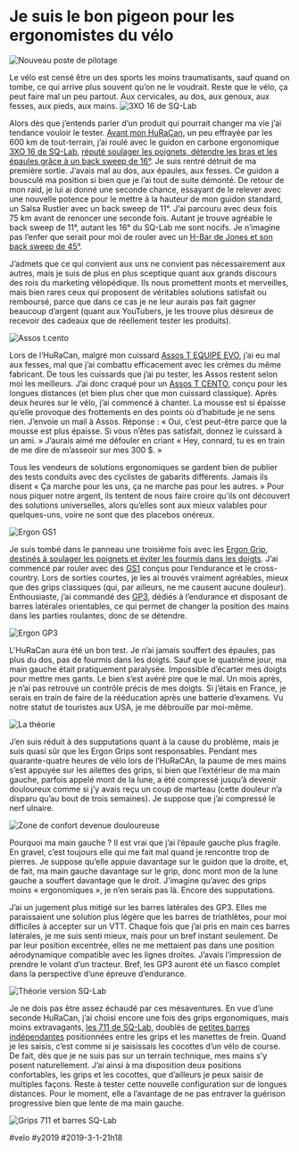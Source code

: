 # Je suis le bon pigeon pour les ergonomistes du vélo

![Nouveau poste de pilotage](_i/P1080722.webp)

Le vélo est censé être un des sports les moins traumatisants, sauf quand on tombe, ce qui arrive plus souvent qu’on ne le voudrait. Reste que le vélo, ça peut faire mal un peu partout. Aux cervicales, au dos, aux genoux, aux fesses, aux pieds, aux mains.
![3XO 16 de SQ-Lab](_i/sqlab1.webp)

Alors dès que j’entends parler d’un produit qui pourrait changer ma vie j’ai tendance vouloir le tester. [Avant mon HuRaCan](../2/satori-a-lake-lindsay.md), un peu effrayée par les 600 km de tout-terrain, j’ai roulé avec le guidon en carbone ergonomique [3XO 16 de SQ-Lab](https://sqlab-usa.com/products/3ox-16-degree-carbon-mtb-handlebar), [réputé soulager les poignets, détendre les bras et les épaules grâce à un back sweep de 16°](https://sqlab-usa.com/pages/sqlab-grip-series). Je suis rentré détruit de ma première sortie. J’avais mal au dos, aux épaules, aux fesses. Ce guidon a bousculé ma position si bien que je l’ai tout de suite démonté. De retour de mon raid, je lui ai donné une seconde chance, essayant de le relever avec une nouvelle potence pour le mettre à la hauteur de mon guidon standard, un Salsa Rustler avec un back sweep de 11°. J’ai parcouru avec deux fois 75 km avant de renoncer une seconde fois. Autant je trouve agréable le back sweep de 11°, autant les 16° du SQ-Lab me sont nocifs. Je n’imagine pas l’enfer que serait pour moi de rouler avec un [H-Bar de Jones et son back sweep de 45°](https://www.jonesbikes.com/h-bar-jones-loop-carbon/).

J’admets que ce qui convient aux uns ne convient pas nécessairement aux autres, mais je suis de plus en plus sceptique quant aux grands discours des rois du marketing vélopédique. Ils nous promettent monts et merveilles, mais bien rares ceux qui proposent de véritables solutions satisfait ou remboursé, parce que dans ce cas je ne leur aurais pas fait gagner beaucoup d’argent (quant aux YouTubers, je les trouve plus désireux de recevoir des cadeaux que de réellement tester les produits).

![Assos t.cento](_i/tcento.webp)

Lors de l’HuRaCan, malgré mon cuissard [Assos T EQUIPE EVO](https://www.assos.com/t-equipe-evo), j’ai eu mal aux fesses, mal que j’ai combattu efficacement avec les crèmes du même fabricant. De tous les cuissards que j’ai pu tester, les Assos restent selon moi les meilleurs. J’ai donc craqué pour un [Assos T CENTO](https://www.assos.com/t-cento), conçu pour les longues distances (et bien plus cher que mon cuissard classique). Après deux heures sur le vélo, j’ai commencé à chanter. La mousse est si épaisse qu’elle provoque des frottements en des points où d’habitude je ne sens rien. J’envoie un mail à Assos. Réponse : « Oui, c’est peut-être parce que la mousse est plus épaisse. Si vous n’êtes pas satisfait, donnez le cuissard à un ami. » J’aurais aimé me défouler en criant « Hey, connard, tu es en train de me dire de m’asseoir sur mes 300 $. »

Tous les vendeurs de solutions ergonomiques se gardent bien de publier des tests conduits avec des cyclistes de gabarits différents. Jamais ils disent « Ça marche pour les uns, ça ne marche pas pour les autres. » Pour nous piquer notre argent, ils tentent de nous faire croire qu’ils ont découvert des solutions universelles, alors qu’elles sont aux mieux valables pour quelques-uns, voire ne sont que des placebos onéreux.

![Ergon GS1](_i/ergon2.webp)

Je suis tombé dans le panneau une troisième fois avec les [Ergon Grip](http://www.ergon-bike.com/en/product.html?a=griffe), [destinés à soulager les poignets et éviter les fourmis dans les doigts](http://www.ergon-bike.com/en/fe-ergonomics.html). J’ai commencé par rouler avec des [GS1](http://www.ergon-bike.com/en/product.html?a=griffe#gs-42410012) conçus pour l’endurance et le cross-country. Lors de sorties courtes, je les ai trouvés vraiment agréables, mieux que des grips classiques (qui, par ailleurs, ne me causent aucune douleur). Enthousiaste, j’ai commandé des [GP3](http://www.ergon-bike.com/en/product.html?a=griffe#gptouring-42410031), dédiés à l’endurance et disposant de barres latérales orientables, ce qui permet de changer la position des mains dans les parties roulantes, donc de se détendre.

![Ergon GP3](_i/ergon3.webp)

L’HuRaCan aura été un bon test. Je n’ai jamais souffert des épaules, pas plus du dos, pas de fourmis dans les doigts. Sauf que le quatrième jour, ma main gauche était pratiquement paralysée. Impossible d’écarter mes doigts pour mettre mes gants. Le bien s’est avéré pire que le mal. Un mois après, je n’ai pas retrouvé un contrôle précis de mes doigts. Si j’étais en France, je serais en train de faire de la rééducation après une batterie d’examens. Vu notre statut de touristes aux USA, je me débrouille par moi-même.

![La théorie](_i/ergon1.webp)

J’en suis réduit à des supputations quant à la cause du problème, mais je suis quasi sûr que les Ergon Grips sont responsables. Pendant mes quarante-quatre heures de vélo lors de l’HuRaCAn, la paume de mes mains s’est appuyée sur les ailettes des grips, si bien que l’extérieur de ma main gauche, parfois appelé mont de la lune, a été compressé jusqu’à devenir douloureux comme si j’y avais reçu un coup de marteau (cette douleur n’a disparu qu’au bout de trois semaines). Je suppose que j’ai compressé le nerf ulnaire.

![Zone de confort devenue douloureuse](_i/ergon4.webp)

Pourquoi ma main gauche ? Il est vrai que j’ai l’épaule gauche plus fragile. En gravel, c’est toujours elle qui me fait mal quand je rencontre trop de pierres. Je suppose qu’elle appuie davantage sur le guidon que la droite, et, de fait, ma main gauche davantage sur le grip, donc mont mon de la lune gauche a souffert davantage que le droit. J’imagine qu’avec des grips moins « ergonomiques », je n’en serais pas là. Encore des supputations.

J’ai un jugement plus mitigé sur les barres latérales des GP3. Elles me paraissaient une solution plus légère que les barres de triathlètes, pour moi difficiles à accepter sur un VTT. Chaque fois que j’ai pris en main ces barres latérales, je me suis senti mieux, mais pour un bref instant seulement. De par leur position excentrée, elles ne me mettaient pas dans une position aérodynamique compatible avec les lignes droites. J’avais l’impression de prendre le volant d’un tracteur. Bref, les GP3 auront été un fiasco complet dans la perspective d’une épreuve d’endurance.

![Théorie version SQ-Lab](_i/sqlab2.webp)

Je ne dois pas être assez échaudé par ces mésaventures. En vue d’une seconde HuRaCan, j’ai choisi encore une fois des grips ergonomiques, mais moins extravagants, [les 711 de SQ-Lab](https://sqlab-usa.com/collections/grips), doublés de [petites barres indépendantes](https://sqlab-usa.com/products/inner-position-comfort-innerbarends) positionnées entre les grips et les manettes de frein. Quand je les saisis, c’est comme si je saisissais les cocottes d’un vélo de course. De fait, dès que je ne suis pas sur un terrain technique, mes mains s’y posent naturellement. J’ai ainsi à ma disposition deux positions confortables, les grips et les cocottes, que d’ailleurs je peux saisir de multiples façons. Reste à tester cette nouvelle configuration sur de longues distances. Pour le moment, elle a l’avantage de ne pas entraver la guérison progressive bien que lente de ma main gauche.

![Grips 711 et barres SQ-Lab](_i/P1080729.webp)

#velo #y2019 #2019-3-1-21h18
